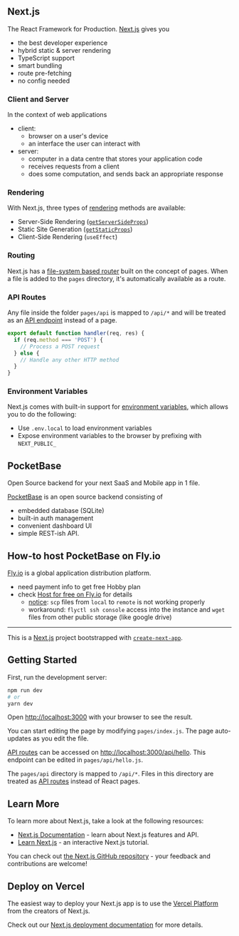 ## Next.js

The React Framework for Production. [Next.js](https://nextjs.org/) gives you
- the best developer experience
- hybrid static & server rendering
- TypeScript support
- smart bundling
- route pre-fetching
- no config needed

### Client and Server

In the context of web applications
- client:
  - browser on a user's device
  - an interface the user can interact with
- server:
  - computer in a data centre that stores your application code
  - receives requests from a client
  - does some computation, and sends back an appropriate response

### Rendering

With Next.js, three types of [rendering](https://nextjs.org/learn/foundations/how-nextjs-works/rendering) methods are available:
- Server-Side Rendering ([`getServerSideProps`](https://nextjs.org/docs/basic-features/data-fetching/get-server-side-props))
- Static Site Generation ([`getStaticProps`](https://nextjs.org/docs/basic-features/data-fetching/get-static-props))
- Client-Side Rendering (`useEffect`)

### Routing

Next.js has a [file-system based router](https://nextjs.org/docs/routing/introduction) built on the concept of pages. When a file is added to the `pages` directory, it's automatically available as a route.

### API Routes

Any file inside the folder `pages/api` is mapped to `/api/*` and will be treated as an [API endpoint](https://nextjs.org/docs/api-routes/introduction) instead of a page.

```js
export default function handler(req, res) {
  if (req.method === 'POST') {
    // Process a POST request
  } else {
    // Handle any other HTTP method
  }
}
```

### Environment Variables

Next.js comes with built-in support for [environment variables](https://nextjs.org/docs/basic-features/environment-variables), which allows you to do the following:
- Use `.env.local` to load environment variables
- Expose environment variables to the browser by prefixing with `NEXT_PUBLIC_`

## PocketBase

Open Source backend for your next SaaS and Mobile app in 1 file.

[PocketBase](https://pocketbase.io/) is an open source backend consisting of 
- embedded database (SQLite)
- built-in auth management
- convenient dashboard UI
- simple REST-ish API.

## How-to host PocketBase on Fly.io

[Fly.io](https://fly.io/) is a global application distribution platform.

- need payment info to get free Hobby plan
- check [Host for free on Fly.io](https://github.com/pocketbase/pocketbase/discussions/537) for details
  - [notice](https://community.fly.io/t/scp-a-file-into-a-persistent-volume/2729/8): `scp` files from `local` to `remote` is not working properly
  - workaround: `flyctl ssh console` access into the instance and `wget` files from other public storage (like google drive)

---

This is a [Next.js](https://nextjs.org/) project bootstrapped with [`create-next-app`](https://github.com/vercel/next.js/tree/canary/packages/create-next-app).

## Getting Started

First, run the development server:

```bash
npm run dev
# or
yarn dev
```

Open [http://localhost:3000](http://localhost:3000) with your browser to see the result.

You can start editing the page by modifying `pages/index.js`. The page auto-updates as you edit the file.

[API routes](https://nextjs.org/docs/api-routes/introduction) can be accessed on [http://localhost:3000/api/hello](http://localhost:3000/api/hello). This endpoint can be edited in `pages/api/hello.js`.

The `pages/api` directory is mapped to `/api/*`. Files in this directory are treated as [API routes](https://nextjs.org/docs/api-routes/introduction) instead of React pages.

## Learn More

To learn more about Next.js, take a look at the following resources:

- [Next.js Documentation](https://nextjs.org/docs) - learn about Next.js features and API.
- [Learn Next.js](https://nextjs.org/learn) - an interactive Next.js tutorial.

You can check out [the Next.js GitHub repository](https://github.com/vercel/next.js/) - your feedback and contributions are welcome!

## Deploy on Vercel

The easiest way to deploy your Next.js app is to use the [Vercel Platform](https://vercel.com/new?utm_medium=default-template&filter=next.js&utm_source=create-next-app&utm_campaign=create-next-app-readme) from the creators of Next.js.

Check out our [Next.js deployment documentation](https://nextjs.org/docs/deployment) for more details.

